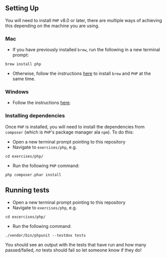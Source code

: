 ## Setting Up

You will need to install `PHP` v8.0 or later, there are multiple ways of achieving this depending on the machine you are
using.

### Mac

- If you have previously installed `brew`, run the following in a new terminal prompt:

```shell
brew install php
```

- Otherwise, follow the instructions [here](https://www.geeksforgeeks.org/how-to-install-php-on-macos/) to
  install `brew` and `PHP` at the same time.

### Windows

- Follow the instructions [here](https://www.geeksforgeeks.org/how-to-install-php-in-windows-10/).

### Installing dependencies

Once `PHP` is installed, you will need to install the dependencies from `composer` (which is `PHP`'s package manager
ala `npm`). To do this:

- Open a new terminal prompt pointing to this repository
- Navigate to `exercises/php`, e.g.

```shell
cd exercises/php/
```

- Run the following `PHP` command:

```shell
php composer.phar install
```

## Running tests

- Open a new terminal prompt pointing to this repository
- Navigate to `exercises/php`, e.g.

```shell
cd excercises/php/
```

- Run the following command:

```shell
./vendor/bin/phpunit --testdox tests
```

You should see an output with the tests that have run and how many passed/failed, _no_ tests should fail so let someone
know if they do!